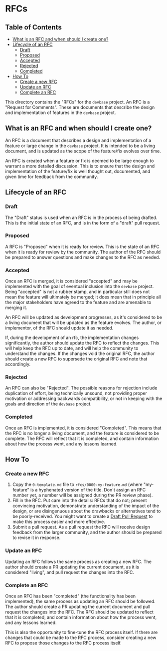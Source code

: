 # RFCs

## Table of Contents

<!-- toc -->
- [What is an RFC and when should I create one?](#what-is-an-rfc-and-when-should-i-create-one)
- [Lifecycle of an RFC](#lifecycle-of-an-rfc)
  - [Draft](#draft)
  - [Proposed](#proposed)
  - [Accepted](#accepted)
  - [Rejected](#rejected)
  - [Completed](#completed)
- [How To](#how-to)
  - [Create a new RFC](#create-a-new-rfc)
  - [Update an RFC](#update-an-rfc)
  - [Complete an RFC](#complete-an-rfc)
<!-- /toc -->

This directory contains the "RFCs" for the `devbase` project. An RFC is a "Request for Comments". These are documents that describe the design and implementation of features in the `devbase` project.

## What is an RFC and when should I create one?

An RFC is a document that describes a design and implementation of a feature or large change in the `devbase` project. It is intended to be a living document, and is updated as the scope of the feature/fix evolves over time.

An RFC is created when a feature or fix is deemed to be large enough to warrant a more detailed discussion. This is to ensure that the design and implementation of the feature/fix is well thought out, documented, and given time for feedback from the community.

## Lifecycle of an RFC

### Draft

The "Draft" status is used when an RFC is in the process of being drafted. This is the initial state of an RFC, and is in the form of a "draft" pull request.

### Proposed

A RFC is "Proposed" when it is ready for review. This is the state of an RFC when it is ready for review by the community. The author of the RFC should be prepared to answer questions and make changes to the RFC as needed.

### Accepted

Once an RFC is merged, it is considered "accepted" and may be implemented with the goal of eventual inclusion into the `devbase` project. Being "accepted" is not a rubber stamp, and in particular still does not mean the feature will ultimately be merged; it does mean that in principle all the major stakeholders have agreed to the feature and are amenable to merging it.

An RFC will be updated as development progresses, as it's considered to be a living document that will be updated as the feature evolves. The author, or implementor, of the RFC should update it as needed.

If, during the development of an rfc, the implementation changes significantly, the author should update the RFC to reflect the changes. This will help keep the RFC up to date, and will help the community to understand the changes. If the changes void the original RFC, the author should create a new RFC to supersede the original RFC and note that accordingly.

### Rejected

An RFC can also be "Rejected". The possible reasons for rejection include duplication of effort, being technically unsound, not providing proper motivation or addressing backwards compatibility, or not in keeping with the goals and direction of the `devbase` project.

### Completed

Once an RFC is implemented, it is considered "Completed". This means that the RFC is no longer a living document, and the feature is considered to be complete. The RFC will reflect that it is completed, and contain information about how the process went, and any lessons learned.

## How To

### Create a new RFC

  1. Copy the `0-template.md` file to `rfcs/0000-my-feature.md` (where "my-feature" is a hyphenated version of the title. Don't assign an RFC number yet, a number will be assigned during the PR review phase).
  2. Fill in the RFC. Put care into the details: RFCs that do not; present convincing motivation, demonstrate understanding of the impact of the design, or are disingenuous about the drawbacks or alternatives tend to be poorly-received. You might want to create a [Draft Pull Request](https://github.blog/2019-02-14-introducing-draft-pull-requests/) to make this process easier and more effective.
  3. Submit a pull request. As a pull request the RFC will receive design feedback from the larger community, and the author should be prepared to revise it in response.


### Update an RFC

Updating an RFC follows the same process as creating a new RFC. The author should create a PR updating the current document, as it is considered "living", and pull request the changes into the RFC.

### Complete an RFC

Once an RFC has been "completed" (the functionality has been implemented), the same process as updating an RFC should be followed. The author should create a PR updating the current document and pull request the changes into the RFC. The RFC should be updated to reflect that it is completed, and contain information about how the process went, and any lessons learned.

This is also the opportunity to fine-tune the RFC process itself. If there are changes that could be made to the RFC process, consider creating a new RFC to propose those changes to the RFC process itself.
